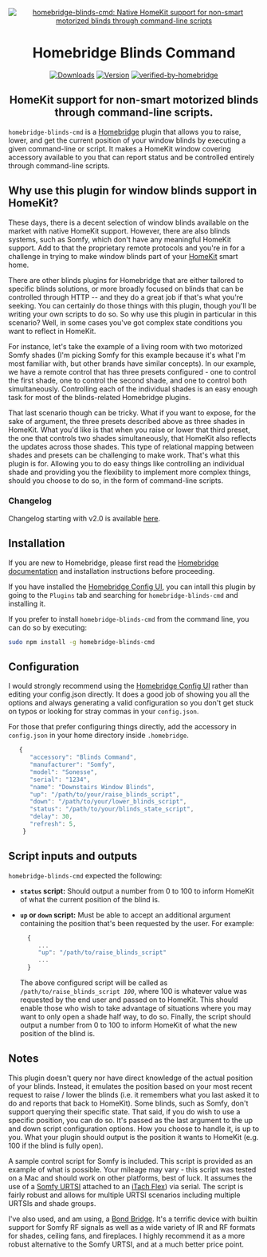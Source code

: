 <SPAN ALIGN="CENTER">

[![homebridge-blinds-cmd: Native HomeKit support for non-smart motorized blinds through command-line scripts](https://raw.githubusercontent.com/hjdhjd/homebridge-blinds-cmd/master/homebridge-blinds-cmd.svg)](https://github.com/hjdhjd/homebridge-blinds-cmd)

# Homebridge Blinds Command

[![Downloads](https://badgen.net/npm/dt/homebridge-blinds-cmd)](https://www.npmjs.com/package/homebridge-blinds-cmd)
[![Version](https://badgen.net/npm/v/homebridge-blinds-cmd)](https://www.npmjs.com/package/homebridge-blinds-cmd)
[![verified-by-homebridge](https://badgen.net/badge/homebridge/verified/purple)](https://github.com/homebridge/homebridge/wiki/Verified-Plugins)

## HomeKit support for non-smart motorized blinds through command-line scripts.
</SPAN>

`homebridge-blinds-cmd` is a [Homebridge](https://homebridge.io) plugin that allows you to raise, lower, and get the current position of your window blinds by executing a given command-line or script. It makes a HomeKit window covering accessory available to you that can report status and be controlled entirely through command-line scripts.

## Why use this plugin for window blinds support in HomeKit?
These days, there is a decent selection of window blinds available on the market with native HomeKit support. However, there are also blinds systems, such as Somfy, which don't have any meaningful HomeKit support. Add to that the proprietary remote protocols and you're in for a challenge in trying to make window blinds part of your [HomeKit](https://www.apple.com/ios/home) smart home.

There are other blinds plugins for Homebridge that are either tailored to specific blinds solutions, or more broadly focused on blinds that can be controlled through HTTP -- and they do a great job if that's what you're seeking. You can certainly do those things with this plugin, though you'll be writing your own scripts to do so. So why use this plugin in particular in this scenario? Well, in some cases you've got complex state conditions you want to reflect in HomeKit.

For instance, let's take the example of a living room with two motorized Somfy shades (I'm picking Somfy for this example because it's what I'm most familiar with, but other brands have similar concepts). In our example, we have a remote control that has three presets configured - one to control the first shade, one to control the second shade, and one to control both simultaneously. Controlling each of the individual shades is an easy enough task for most of the blinds-related Homebridge plugins.

That last scenario though can be tricky. What if you want to expose, for the sake of argument, the three presets described above as three shades in HomeKit. What you'd like is that when you raise or lower that third preset, the one that controls two shades simultaneously, that HomeKit also reflects the updates across those shades. This type of relational mapping between shades and presets can be challenging to make work. That's what this plugin is for. Allowing you to do easy things like controlling an individual shade and providing you the flexibility to implement more complex things, should you choose to do so, in the form of command-line scripts.

### Changelog
Changelog starting with v2.0 is available [here](https://github.com/hjdhjd/homebridge-blinds-cmd/blob/master/Changelog.md).

## Installation
If you are new to Homebridge, please first read the [Homebridge](https://homebridge.io) [documentation](https://github.com/homebridge/homebridge/wiki) and installation instructions before proceeding.

If you have installed the [Homebridge Config UI](https://github.com/oznu/homebridge-config-ui-x), you can intall this plugin by going to the `Plugins` tab and searching for `homebridge-blinds-cmd` and installing it.

If you prefer to install `homebridge-blinds-cmd` from the command line, you can do so by executing:

```sh
sudo npm install -g homebridge-blinds-cmd
```


## Configuration

I would strongly recommend using the [Homebridge Config UI](https://github.com/oznu/homebridge-config-ui-x) rather than editing your config.json directly. It does a good job of showing you all the options and always generating a valid configuration so you don't get stuck on typos or looking for stray commas in your `config.json`.

For those that prefer configuring things directly, add the accessory in `config.json` in your home directory inside `.homebridge`.

```js
   {
      "accessory": "Blinds Command",
      "manufacturer": "Somfy",
      "model": "Sonesse",
      "serial": "1234",
      "name": "Downstairs Window Blinds",
      "up": "/path/to/your/raise_blinds_script",
      "down": "/path/to/your/lower_blinds_script",
      "status": "/path/to/your/blinds_state_script",
      "delay": 30,
      "refresh": 5,
    }
```

## Script inputs and outputs
`homebridge-blinds-cmd` expected the following:

* **`status` script:** Should output a number from 0 to 100 to inform HomeKit of what the current position of the blind is.
* **`up` or `down` script:** Must be able to accept an additional argument containing the position that's been requested by the user.
  For example:

    ```js
      {
         ...
         "up": "/path/to/raise_blinds_script"
         ...
      }
    ```

  The above configured script will be called as <CODE>/path/to/raise_blinds_script <I>100</I></CODE>, where 100 is whatever value was requested by the end user and passed on to HomeKit. This should enable those who wish to take advantage of situations where you may want to only open a shade half way, to do so. Finally, the script should output a number from 0 to 100 to inform HomeKit of what the new position of the blind is.

## Notes
This plugin doesn't query nor have direct knowledge of the actual position of your blinds. Instead, it emulates the position based on your most recent request to raise / lower the blinds (i.e. it remembers what you last asked it to do and reports that back to HomeKit). Some blinds, such as Somfy, don't support querying their specific state. That said, if you do wish to use a specific position, you can do so. It's passed as the last argument to the up and down script configuration options. How you choose to handle it, is up to you. What your plugin should output is the position it wants to HomeKit (e.g. 100 if the blind is fully open).

A sample control script for Somfy is included. This script is provided as an example of what is possible. Your mileage may vary - this script was tested on a Mac and should work on other platforms, best of luck. It assumes the use of a [Somfy URTSI](https://www.somfysystems.com/products/1810872/universal-rts-interface) attached to an [iTach Flex](https://www.globalcache.com/products/flex/)) via serial. The script is fairly robust and allows for multiple URTSI scenarios including multiple URTSIs and shade groups.

I've also used, and am using, a [Bond Bridge](https://www.bondhome.io). It's a terrific device with builtin support for Somfy RF signals as well as a wide variety of IR and RF formats for shades, ceiling fans, and fireplaces. I highly recommend it as a more robust alternative to the Somfy URTSI, and at a much better price point.